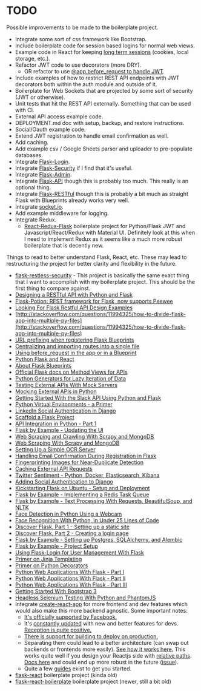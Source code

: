 # TODO

Possible improvements to be made to the boilerplate project.

* Integrate some sort of css framework like Bootstrap.
* Include boilerplate code for session based logins for normal web views.
* Example code in React for keeping [long term sessions](https://www.reddit.com/r/reactjs/comments/4dw782/what_is_the_best_way_to_maintain_users_session_in/) (cookies, local storage, etc.).
* Refactor JWT code to use decorators (more DRY).
    * OR refactor to use [@app.before_request to handle JWT](http://www.fudzilla.tech/2016/12/12/flask-rest-service-with-jwt/).
* Include examples of how to restrict REST API endpoints with JWT decorators both within the auth module and outside of it.
* Boilerplate for Web Sockets that are projected by some sort of security (JWT or otherwise).
* Unit tests that hit the REST API externally. Something that can be used with CI.
* External API access example code.
* DEPLOYMENT.md doc with setup, backup, and restore instructions.
* Social/Oauth example code.
* Extend JWT registration to handle email confirmation as well.
* Add caching.
* Add example csv / Google Sheets parser and uploader to pre-populate databases.
* Integrate [Flask-Login](https://flask-login.readthedocs.io/en/latest/).
* Integrate [Flask-Security](https://pythonhosted.org/Flask-Security/) if I find that it's useful.
* Integrate [Flask-Admin](https://flask-admin.readthedocs.io/en/latest/).
* Integrate [Flask-API](http://www.flaskapi.org) though this is probably too much. This really is an optional thing.
* Integrate [Flask-RESTful](https://flask-restful.readthedocs.io/en/0.3.5/) though this is probably a bit much as straight Flask with Blueprints already works very well.
* Integrate [socket.io](https://github.com/raineroviir/react-redux-socketio-chat).
* Add example middleware for logging.
* Integrate Redux.
    * [React-Redux-Flask](https://github.com/dternyak/React-Redux-Flask) boilerplate project for Python/Flask JWT and Javascript/React/Redux with Material UI. Definitely look at this when I need to implement Redux as it seems like a much more robust boilerplate that is decently new.

Things to read to better understand Flask, React, etc. These may lead to restructuring the project for better clarity and flexibility in the future.

* [flask-restless-security](https://github.com/graup/flask-restless-security) - This project is basically the same exact thing that I want to accomplish with my boilerplate project. This should be the first thing to compare against.
* [Designing a RESTful API with Python and Flask](https://blog.miguelgrinberg.com/post/designing-a-restful-api-with-python-and-flask)
* [Flask-Potion: REST framework for Flask, now supports Peewee](https://news.ycombinator.com/item?id=10284056)
* [Looking For Flask Restful API Design Examples](https://www.reddit.com/r/flask/comments/2ggv04/looking_for_flask_restful_api_design_examples/)
* [http://stackoverflow.com/questions/11994325/how-to-divide-flask-app-into-multiple-py-files](http://stackoverflow.com/questions/11994325/how-to-divide-flask-app-into-multiple-py-files)
* [URL prefixing when registering Flask Blueprints](http://stackoverflow.com/questions/15231359/split-python-flask-app-into-multiple-files)
* [Centralizing and importing routes into a single file](https://gist.github.com/Jaza/61f879f577bc9d06029e)
* [Using before_request in the app or in a Blueprint](https://news.ycombinator.com/item?id=11124742)
* [Python Flask and React](https://www.reddit.com/r/reactjs/comments/5fr08m/python_flask_and_react/)
* [About Flask Blueprints](http://stackoverflow.com/questions/24420857/what-are-flask-blueprints-exactly)
* [Official Flask docs on Method Views for APIs](http://flask.pocoo.org/docs/0.12/views/#method-views-for-apis)
* [Python Generators for Lazy Iteration of Data](https://realpython.com/blog/python/introduction-to-python-generators/)
* [Testing External APIs With Mock Servers](https://realpython.com/blog/python/testing-third-party-apis-with-mock-servers/)
* [Mocking External APIs in Python](https://realpython.com/blog/python/testing-third-party-apis-with-mocks/)
* [Getting Started With the Slack API Using Python and Flask](https://realpython.com/blog/python/getting-started-with-the-slack-api-using-python-and-flask/)
* [Python Virtual Environments - a Primer](https://realpython.com/blog/python/python-virtual-environments-a-primer/)
* [LinkedIn Social Authentication in Django](https://realpython.com/blog/python/linkedin-social-authentication-in-django/)
* [Scaffold a Flask Project](https://realpython.com/blog/python/scaffold-a-flask-project/)
* [API Integration in Python - Part 1](https://realpython.com/blog/python/api-integration-in-python/)
* [Flask by Example - Updating the UI](https://realpython.com/blog/python/flask-by-example-updating-the-ui/)
* [Web Scraping and Crawling With Scrapy and MongoDB](https://realpython.com/blog/python/web-scraping-and-crawling-with-scrapy-and-mongodb/)
* [Web Scraping With Scrapy and MongoDB](https://realpython.com/blog/python/web-scraping-with-scrapy-and-mongodb/)
* [Setting Up a Simple OCR Server](https://realpython.com/blog/python/setting-up-a-simple-ocr-server/)
* [Handling Email Confirmation During Registration in Flask](https://realpython.com/blog/python/handling-email-confirmation-in-flask/)
* [Fingerprinting Images for Near-Duplicate Detection](https://realpython.com/blog/python/fingerprinting-images-for-near-duplicate-detection/)
* [Caching External API Requests](https://realpython.com/blog/python/caching-external-api-requests/)
* [Twitter Sentiment - Python, Docker, Elasticsearch, Kibana](https://realpython.com/blog/python/twitter-sentiment-python-docker-elasticsearch-kibana/)
* [Adding Social Authentication to Django](https://realpython.com/blog/python/adding-social-authentication-to-django/)
* [Kickstarting Flask on Ubuntu - Setup and Deployment](https://realpython.com/blog/python/kickstarting-flask-on-ubuntu-setup-and-deployment/)
* [Flask by Example - Implementing a Redis Task Queue](https://realpython.com/blog/python/flask-by-example-implementing-a-redis-task-queue/)
* [Flask by Example - Text Processing With Requests, BeautifulSoup, and NLTK](https://realpython.com/blog/python/flask-by-example-part-3-text-processing-with-requests-beautifulsoup-nltk/)
* [Face Detection in Python Using a Webcam](https://realpython.com/blog/python/face-detection-in-python-using-a-webcam/)
* [Face Recognition With Python, in Under 25 Lines of Code](https://realpython.com/blog/python/face-recognition-with-python/)
* [Discover Flask, Part 1 - Setting up a static site](https://realpython.com/blog/python/introduction-to-flask-part-1-setting-up-a-static-site/)
* [Discover Flask, Part 2 - Creating a login page](https://realpython.com/blog/python/introduction-to-flask-part-2-creating-a-login-page/)
* [Flask by Example - Setting up Postgres, SQLAlchemy, and Alembic](https://realpython.com/blog/python/flask-by-example-part-2-postgres-sqlalchemy-and-alembic/)
* [Flask by Example - Project Setup](https://realpython.com/blog/python/flask-by-example-part-1-project-setup/)
* [Using Flask-Login for User Management With Flask](https://realpython.com/blog/python/using-flask-login-for-user-management-with-flask/)
* [Primer on Jinja Templating](https://realpython.com/blog/python/primer-on-jinja-templating/)
* [Primer on Python Decorators](https://realpython.com/blog/python/primer-on-python-decorators/)
* [Python Web Applications With Flask - Part I](https://realpython.com/blog/python/python-web-applications-with-flask-part-i/#.Uu6GOHddUp8)
* [Python Web Applications With Flask - Part II](https://realpython.com/blog/python/python-web-applications-with-flask-part-ii/#.Uu5-EHddUp8)
* [Python Web Applications With Flask - Part III](https://realpython.com/blog/python/python-web-applications-with-flask-part-iii/)
* [Getting Started With Bootstrap 3](https://realpython.com/blog/python/getting-started-with-bootstrap-3/)
* [Headless Selenium Testing With Python and PhantomJS](https://realpython.com/blog/python/headless-selenium-testing-with-python-and-phantomjs/)
* Integrate [create-react-app](https://github.com/facebookincubator/create-react-app) for more frontend and dev features which would also make this more backend agnostic. Some important notes:
    * [It's officially supported by Facebook.](https://facebook.github.io/react/blog/2016/07/22/create-apps-with-no-configuration.html)
    * It's [constantly updated](https://facebook.github.io/react/blog/2017/05/18/whats-new-in-create-react-app.html) with new and better features for devs. [Reception is quite positive.](https://news.ycombinator.com/item?id=14373178)
    * [There is support for building to deploy on production.](https://github.com/facebookincubator/create-react-app/issues/432)
    * Separating them could lead to a better architecture (can swap out backends or frontends more easily). [See how it works here.](https://www.fullstackreact.com/articles/using-create-react-app-with-a-server/) This works quite well if you design your Reactjs side with [relative paths](http://stackoverflow.com/questions/42823272/integrate-react-app-into-flask-app). [Docs here](https://github.com/facebookincubator/create-react-app/blob/master/packages/react-scripts/template/README.md#building-for-relative-paths) and could end up more robust in the future ([issue](https://github.com/facebookincubator/create-react-app/issues/248)).
    * Quite a few [guides](https://medium.com/@diamondgfx/learning-react-with-create-react-app-part-1-a12e1833fdc) exist to get you started.
* [flask-react](https://github.com/abhiomkar/flask-react) boilerplate project (kinda old)
* [flask-react-boilerplate](https://github.com/alexkuz/flask-react-boilerplate) boilerplate project (newer, still a bit old)
